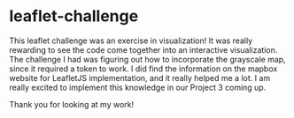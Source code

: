 # leaflet-challenge

This leaflet challenge was an exercise in visualization!  It was really rewarding to see the code come together into an interactive visualization.  The challenge I had was figuring out how to incorporate the grayscale map, since it required a token to work.  I did find the information on the mapbox website for LeafletJS implementation, and it really helped me a lot.  I am really excited to implement this knowledge in our Project 3 coming up.

Thank you for looking at my work!

